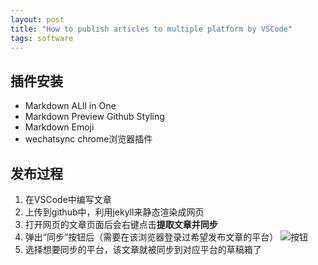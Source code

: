 ```yaml
---
layout: post
title: "How to publish articles to multiple platform by VSCode"
tags: software
---
```


## 插件安装

- Markdown ALll in One
- Markdown Preview Github Styling
- Markdown Emoji
- wechatsync chrome浏览器插件

## 发布过程

1. 在VSCode中编写文章
2. 上传到github中，利用jekyll来静态渲染成网页
3. 打开网页的文章页面后会右键点击**提取文章并同步**
4. 弹出“同步”按钮后（需要在该浏览器登录过希望发布文章的平台）
![按钮](/assets/snip-images/2023-05-20_110318.png)
5. 选择想要同步的平台，该文章就被同步到对应平台的草稿箱了

